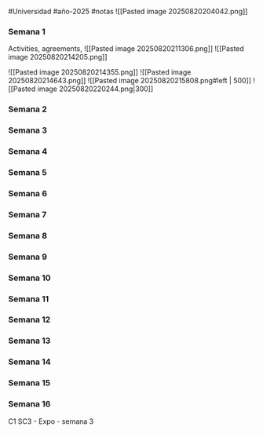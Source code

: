 #Universidad #año-2025 #notas 
![[Pasted image 20250820204042.png]]

### Semana 1

Activities, agreements, 
![[Pasted image 20250820211306.png]]
![[Pasted image 20250820214205.png]]

![[Pasted image 20250820214355.png]]
![[Pasted image 20250820214643.png]]
![[Pasted image 20250820215808.png#left | 500]]
![[Pasted image 20250820220244.png|300]]



### Semana 2
### Semana 3
### Semana 4
### Semana 5
### Semana 6
### Semana 7
### Semana 8
### Semana 9
### Semana 10
### Semana 11
### Semana 12
### Semana 13
### Semana 14
### Semana 15
### Semana 16

C1 SC3 - Expo - semana 3
